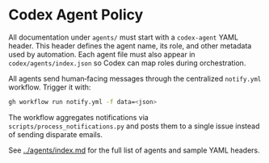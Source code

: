 # Codex Agent Policy

All documentation under `agents/` must start with a `codex-agent` YAML header. This header defines the agent name, its role, and other metadata used by automation. Each agent file must also appear in `codex/agents/index.json` so Codex can map roles during orchestration.

All agents send human‑facing messages through the centralized `notify.yml` workflow. Trigger it with:

```bash
gh workflow run notify.yml -f data=<json>
```

The workflow aggregates notifications via `scripts/process_notifications.py` and posts them to a single issue instead of sending disparate emails.

See [../agents/index.md](../agents/index.md) for the full list of agents and sample YAML headers.
